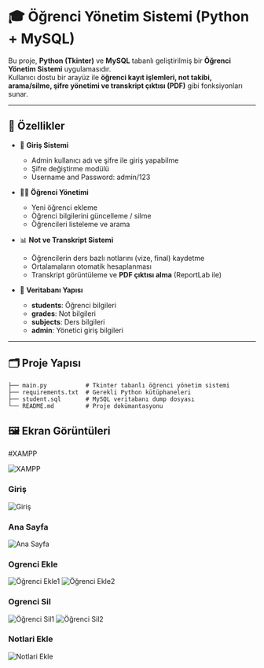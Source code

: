 # 🎓 Öğrenci Yönetim Sistemi (Python + MySQL)

Bu proje, **Python (Tkinter)** ve **MySQL** tabanlı geliştirilmiş bir **Öğrenci Yönetim Sistemi** uygulamasıdır.  
Kullanıcı dostu bir arayüz ile **öğrenci kayıt işlemleri, not takibi, arama/silme, şifre yönetimi ve transkript çıktısı (PDF)** gibi fonksiyonları sunar.  

---

## 🚀 Özellikler

- 🔐 **Giriş Sistemi**  
  - Admin kullanıcı adı ve şifre ile giriş yapabilme
  - Şifre değiştirme modülü
  - Username and Password: admin/123

- 👨‍🎓 **Öğrenci Yönetimi**  
  - Yeni öğrenci ekleme  
  - Öğrenci bilgilerini güncelleme / silme  
  - Öğrencileri listeleme ve arama  

- 📊 **Not ve Transkript Sistemi**  
  - Öğrencilerin ders bazlı notlarını (vize, final) kaydetme  
  - Ortalamaların otomatik hesaplanması  
  - Transkript görüntüleme ve **PDF çıktısı alma** (ReportLab ile)  

- 📂 **Veritabanı Yapısı**  
  - **students**: Öğrenci bilgileri  
  - **grades**: Not bilgileri  
  - **subjects**: Ders bilgileri  
  - **admin**: Yönetici giriş bilgileri  

---

## 🗂️ Proje Yapısı

```text
├── main.py           # Tkinter tabanlı öğrenci yönetim sistemi
├── requirements.txt  # Gerekli Python kütüphaneleri
├── student.sql       # MySQL veritabanı dump dosyası
└── README.md         # Proje dokümantasyonu
```


## 🖼️ Ekran Görüntüleri

#XAMPP

![XAMPP](https://github.com/hvlsngnr/Student-Management-System/blob/main/screenshots/1.png)

### Giriş
![Giriş](https://github.com/hvlsngnr/Student-Management-System/blob/main/screenshots/2.png)

### Ana Sayfa
![Ana Sayfa](https://github.com/hvlsngnr/Student-Management-System/blob/main/screenshots/3.png)

### Ogrenci Ekle
![Öğrenci Ekle1](https://github.com/hvlsngnr/Student-Management-System/blob/main/screenshots/4.png)
![Öğrenci Ekle2](https://github.com/hvlsngnr/Student-Management-System/blob/main/screenshots/5.png)

### Ogrenci Sil
![Öğrenci Sil1](https://github.com/hvlsngnr/Student-Management-System/blob/main/screenshots/6.png)
![Öğrenci Sil2](https://github.com/hvlsngnr/Student-Management-System/blob/main/screenshots/7.png)

### Notlari Ekle
![Notlari Ekle](https://github.com/hvlsngnr/Student-Management-System/blob/main/screenshots/8.png)
